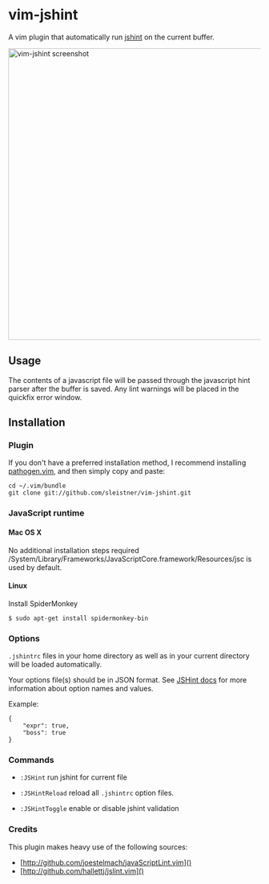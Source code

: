 # vim-jshint

A vim plugin that automatically run [jshint](http://jshint.org/) on the current buffer.

<img src="http://sleistner.github.com/vim-jshint/images/screenshot.png"
  alt="vim-jshint screenshot" width="829" height="581" />

## Usage

The contents of a javascript file will be passed through the javascript hint parser after the buffer is saved.
Any lint warnings will be placed in the quickfix error window.

## Installation

### Plugin

If you don't have a preferred installation method, I recommend
installing [pathogen.vim](https://github.com/tpope/vim-pathogen), and
then simply copy and paste:

    cd ~/.vim/bundle
    git clone git://github.com/sleistner/vim-jshint.git

### JavaScript runtime

#### Mac OS X

No additional installation steps required /System/Library/Frameworks/JavaScriptCore.framework/Resources/jsc 
is used by default.

#### Linux

Install SpiderMonkey

    $ sudo apt-get install spidermonkey-bin

### Options

`.jshintrc` files in your home directory as well as in your current directory will be loaded automatically.

Your options file(s) should be in JSON format.
See [JSHint docs](http://www.jshint.com/options/) for more information about option names and values.

Example:

    {
        "expr": true, 
        "boss": true
    }

### Commands

- `:JSHint` run jshint for current file

- `:JSHintReload` reload all `.jshintrc` option files.

- `:JSHintToggle` enable or disable jshint validation

### Credits

This plugin makes heavy use of the following sources:

- [http://github.com/joestelmach/javaScriptLint.vim]()
- [http://github.com/hallettj/jslint.vim]()

